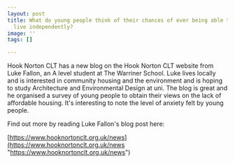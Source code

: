 ```yaml
---
layout: post
title: What do young people think of their chances of ever being able to afford to
  live independently?
image: ''
tags: []

---
```

Hook Norton CLT has  a new blog on the Hook Norton CLT website from Luke Fallon, an A level student at The Warriner School. Luke lives locally and is interested in community housing and the environment and is hoping to study Architecture and Environmental Design at uni. The blog is great and he organised a survey of young people to obtain their views on the lack of affordable housing. It's interesting to note the level of anxiety felt by young people.

  
Find out more by reading Luke Fallon's blog post here:

  
[https://www.hooknortonclt.org.uk/news](https://www.hooknortonclt.org.uk/news "https://www.hooknortonclt.org.uk/news")